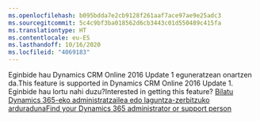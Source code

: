 ```yaml
---
ms.openlocfilehash: b095bdda7e2cb9128f261aaf7ace97ae9e25adc3
ms.sourcegitcommit: 5c4c9bf3ba018562d6cb3443c01d550489c415fa
ms.translationtype: HT
ms.contentlocale: eu-ES
ms.lasthandoff: 10/16/2020
ms.locfileid: "4069183"
---
```

<span data-ttu-id="2fe23-101">Eginbide hau Dynamics CRM Online 2016 Update 1 eguneratzean onartzen da.</span><span class="sxs-lookup"><span data-stu-id="2fe23-101">This feature is supported in Dynamics CRM Online 2016 Update 1.</span></span> <span data-ttu-id="2fe23-102">Eginbide hau lortu nahi duzu?</span><span class="sxs-lookup"><span data-stu-id="2fe23-102">Interested in getting this feature?</span></span> [<span data-ttu-id="2fe23-103">Bilatu Dynamics 365-eko administratzailea edo laguntza-zerbitzuko arduraduna</span><span class="sxs-lookup"><span data-stu-id="2fe23-103">Find your Dynamics 365 administrator or support person</span></span>](https://docs.microsoft.com/dynamics365/customerengagement/on-premises/basics/find-administrator-support)
